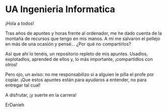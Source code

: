 # UA Ingenieria Informatica
¡Hola a todos!

Tras años de apuntes y horas frente al ordenador, me he dado cuenta de la montaña de recursos que tengo en mis manos. A mí me salvaron el pellejo en más de una ocasión y pensé... ¿Por qué no compartirlos?

Así que ahí lo tenéis, un repositorio repleto de mis apuntes. Usadlos, explotadlos, aprended de ellos y, lo más importante, ¡compartidlos con otros!

Pero ojo, un aviso: no me responsabilizo si a alguien le pilla el profe por copiar. ¡Que estos apuntes están para ayudaros a entender, no para entregar tal cual!

A disfrutar, ¡y suerte en la carrera!

ErDanieh
